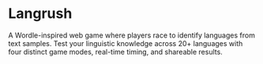 # Langrush
A Wordle-inspired web game where players race to identify languages from text samples. Test your linguistic knowledge across 20+ languages with four distinct game modes, real-time timing, and shareable results.
